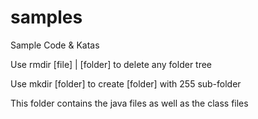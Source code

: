 # samples
Sample Code &amp; Katas

Use rmdir [file] | [folder] to delete any folder tree

Use mkdir [folder] to create [folder] with 255 sub-folder

This folder contains the java files as well as the class files